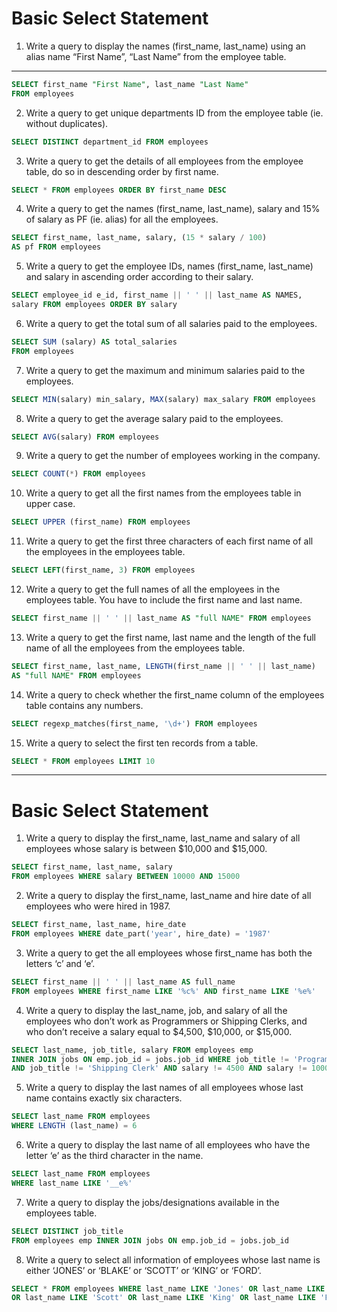 # Basic Select Statement

1. Write a query to display the names (first_name, last_name) using an alias name “First Name”, “Last Name” from the employee table.
---
```sql
SELECT first_name "First Name", last_name "Last Name" 
FROM employees
```
2. Write a query to get unique departments ID from the employee table (ie. without duplicates).
```sql
SELECT DISTINCT department_id FROM employees
```
3. Write a query to get the details of all employees from the employee table, do so in descending order by first name.
```sql
SELECT * FROM employees ORDER BY first_name DESC
```
4. Write a query to get the names (first_name, last_name), salary and 15% of salary as PF (ie. alias) for all the employees.
```sql
SELECT first_name, last_name, salary, (15 * salary / 100) 
AS pf FROM employees
```
5. Write a query to get the employee IDs, names (first_name, last_name) and salary in ascending order according to their salary.
```sql
SELECT employee_id e_id, first_name || ' ' || last_name AS NAMES,
salary FROM employees ORDER BY salary
```
6. Write a query to get the total sum of all salaries paid to the employees.
```sql
SELECT SUM (salary) AS total_salaries 
FROM employees
```
7. Write a query to get the maximum and minimum salaries paid to the employees.
```sql
SELECT MIN(salary) min_salary, MAX(salary) max_salary FROM employees
```
8. Write a query to get the average salary paid to the employees.
```sql
SELECT AVG(salary) FROM employees
```
9. Write a query to get the number of employees working in the company.
```sql
SELECT COUNT(*) FROM employees
```
10. Write a query to get all the first names from the employees table in upper case.
```sql
SELECT UPPER (first_name) FROM employees
```
11. Write a query to get the first three characters of each first name of all the employees in the employees table.
```sql
SELECT LEFT(first_name, 3) FROM employees
```
12. Write a query to get the full names of all the employees in the employees table. You have to include the first name and last name.
```sql
SELECT first_name || ' ' || last_name AS "full NAME" FROM employees
```
13. Write a query to get the first name, last name and the length of the full name of all the employees from the employees table.
```sql
SELECT first_name, last_name, LENGTH(first_name || ' ' || last_name) 
AS "full NAME" FROM employees
```
14. Write a query to check whether the first_name column of the employees table contains any numbers.
```sql
SELECT regexp_matches(first_name, '\d+') FROM employees
```
15. Write a query to select the first ten records from a table.
```sql
SELECT * FROM employees LIMIT 10
```
---
# Basic Select Statement

1. Write a query to display the first_name, last_name and salary of all employees whose salary is between $10,000 and $15,000.
```sql
SELECT first_name, last_name, salary 
FROM employees WHERE salary BETWEEN 10000 AND 15000
```
2. Write a query to display the first_name, last_name and hire date of all employees who were hired in 1987.
```sql
SELECT first_name, last_name, hire_date 
FROM employees WHERE date_part('year', hire_date) = '1987'
```
3. Write a query to get the all employees whose first_name has both the letters ‘c’ and ‘e’.
```sql
SELECT first_name || ' ' || last_name AS full_name 
FROM employees WHERE first_name LIKE '%c%' AND first_name LIKE '%e%'

```
4. Write a query to display the last_name, job, and salary of all the employees who don’t work as Programmers or Shipping Clerks, and who don’t receive a salary equal to $4,500, $10,000, or $15,000.
```sql
SELECT last_name, job_title, salary FROM employees emp 
INNER JOIN jobs ON emp.job_id = jobs.job_id WHERE job_title != 'Programmer' 
AND job_title != 'Shipping Clerk' AND salary != 4500 AND salary != 10000 AND salary != 15000
```
5. Write a query to display the last names of all employees whose last name contains exactly six characters.
```sql
SELECT last_name FROM employees 
WHERE LENGTH (last_name) = 6
```
6. Write a query to display the last name of all employees who have the letter ‘e’ as the third character in the name.
```sql
SELECT last_name FROM employees 
WHERE last_name LIKE '__e%'
```
7. Write a query to display the jobs/designations available in the employees table.
```sql
SELECT DISTINCT job_title 
FROM employees emp INNER JOIN jobs ON emp.job_id = jobs.job_id
```
8. Write a query to select all information of employees whose last name is either ‘JONES’ or ‘BLAKE’ or ‘SCOTT’ or ‘KING’ or ‘FORD’.
```sql
SELECT * FROM employees WHERE last_name LIKE 'Jones' OR last_name LIKE 'Blake' 
OR last_name LIKE 'Scott' OR last_name LIKE 'King' OR last_name LIKE 'Ford'
```
